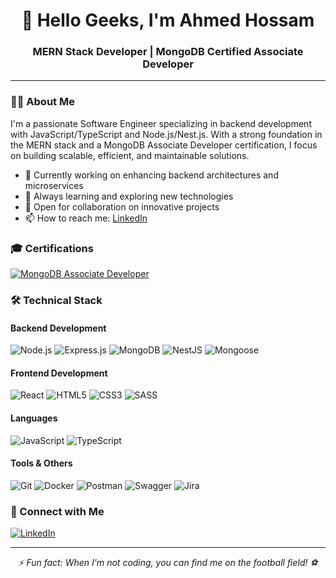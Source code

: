 <div align="center">
    <h1>👋 Hello Geeks, I'm Ahmed Hossam</h1>
    <h3>MERN Stack Developer | MongoDB Certified Associate Developer</h3>
  </div>
  
  ---
  
  ### 👨‍💻 About Me
  
  I'm a passionate Software Engineer specializing in backend development with JavaScript/TypeScript and Node.js/Nest.js. With a strong foundation in the MERN stack and a MongoDB Associate Developer certification, I focus on building scalable, efficient, and maintainable solutions.
  
  - 🔭 Currently working on enhancing backend architectures and microservices
  - 🌱 Always learning and exploring new technologies
  - 💼 Open for collaboration on innovative projects
  - 📫 How to reach me: [LinkedIn](https://www.linkedin.com/in/ahossamdev/)
  
  ### 🎓 Certifications
  
  <a href="https://www.credly.com/badges/84239d9f-85ec-4bd1-b0ca-1da123b143f5/public_url">
    <img src="https://img.shields.io/badge/MongoDB-Associate%20Developer-47A248?style=for-the-badge&logo=mongodb&logoColor=white" alt="MongoDB Associate Developer"/>
  </a>
  
  ### 🛠️ Technical Stack
  
  #### Backend Development
  ![Node.js](https://img.shields.io/badge/Node.js-339933?style=for-the-badge&logo=nodedotjs&logoColor=white)
  ![Express.js](https://img.shields.io/badge/Express.js-000000?style=for-the-badge&logo=express&logoColor=white)
  ![MongoDB](https://img.shields.io/badge/MongoDB-47A248?style=for-the-badge&logo=mongodb&logoColor=white)
  ![NestJS](https://img.shields.io/badge/NestJS-E0234E?style=for-the-badge&logo=nestjs&logoColor=white)
  ![Mongoose](https://img.shields.io/badge/Mongoose-880000?style=for-the-badge&logo=mongoose&logoColor=white)

  
  #### Frontend Development
  ![React](https://img.shields.io/badge/React-20232A?style=for-the-badge&logo=react&logoColor=61DAFB)
  ![HTML5](https://img.shields.io/badge/HTML5-E34F26?style=for-the-badge&logo=html5&logoColor=white)
  ![CSS3](https://img.shields.io/badge/CSS3-1572B6?style=for-the-badge&logo=css3&logoColor=white)
  ![SASS](https://img.shields.io/badge/Sass-CC6699?style=for-the-badge&logo=sass&logoColor=white)

  
  #### Languages
  ![JavaScript](https://img.shields.io/badge/JavaScript-F7DF1E?style=for-the-badge&logo=javascript&logoColor=black)
  ![TypeScript](https://img.shields.io/badge/TypeScript-007ACC?style=for-the-badge&logo=typescript&logoColor=white)
  
  #### Tools & Others
  ![Git](https://img.shields.io/badge/Git-F05032?style=for-the-badge&logo=git&logoColor=white)
  ![Docker](https://img.shields.io/badge/Docker-2496ED?style=for-the-badge&logo=docker&logoColor=white)
  ![Postman](https://img.shields.io/badge/Postman-FF6C37?style=for-the-badge&logo=postman&logoColor=white)
  ![Swagger](https://img.shields.io/badge/Swagger-85EA2D?style=for-the-badge&logo=swagger&logoColor=black)
  ![Jira](https://img.shields.io/badge/Jira-0052CC?style=for-the-badge&logo=jira&logoColor=white)
  
  
  ### 🤝 Connect with Me
  
  <a href="https://www.linkedin.com/in/ahossamdev/">
    <img src="https://img.shields.io/badge/LinkedIn-0077B5?style=for-the-badge&logo=linkedin&logoColor=white" alt="LinkedIn"/>
  </a>
  
  ---
  
  <div align="center">
    <i>⚡ Fun fact: When I'm not coding, you can find me on the football field! ⚽</i>
  </div>
